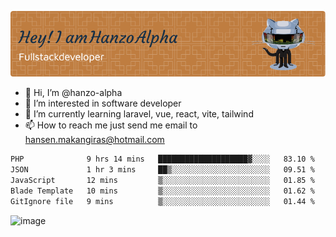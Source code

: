 ![Header](./github-header-image.png)

- 👋 Hi, I’m @hanzo-alpha
- 👀 I’m interested in software developer
- 🌱 I’m currently learning laravel, vue, react, vite, tailwind
- 📫 How to reach me just send me email to hansen.makangiras@hotmail.com 

<!---
hanzo-alpha/hanzo-alpha is a ✨ special ✨ repository because its `README.md` (this file) appears on your GitHub profile.
You can click the Preview link to take a look at your changes.
--->

<!--START_SECTION:waka-->

```txt
PHP              9 hrs 14 mins   ████████████████████▓░░░░   83.10 %
JSON             1 hr 3 mins     ██▒░░░░░░░░░░░░░░░░░░░░░░   09.51 %
JavaScript       12 mins         ▒░░░░░░░░░░░░░░░░░░░░░░░░   01.85 %
Blade Template   10 mins         ▒░░░░░░░░░░░░░░░░░░░░░░░░   01.62 %
GitIgnore file   9 mins          ▒░░░░░░░░░░░░░░░░░░░░░░░░   01.44 %
```

<!--END_SECTION:waka-->

![image](https://github.com/hanzo-alpha/hanzo-alpha/assets/111342797/c4bd2977-6123-4017-8652-6e166259b484)

